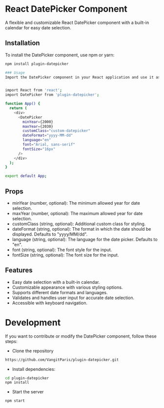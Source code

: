 # React DatePicker Component

A flexible and customizable React DatePicker component with a built-in calendar for easy date selection.

## Installation

To install the DatePicker component, use npm or yarn:

```bash
npm install plugin-datepicker

### Usage
Import the DatePicker component in your React application and use it as follows:


import React from 'react';
import DatePicker from 'plugin-datepicker';

function App() {
  return (
    <div>
      <DatePicker
        minYear={2000}
        maxYear={2030}
        customClass="custom-datepicker"
        dateFormat="yyyy-MM-dd"
        language="en"
        font="Arial, sans-serif"
        fontSize="16px"
      />
    </div>
  );
}

export default App;
```

## Props
- minYear (number, optional): The minimum allowed year for date selection.
- maxYear (number, optional): The maximum allowed year for date selection.
- customClass (string, optional): Additional custom class for styling.
- dateFormat (string, optional): The format in which the date should be displayed. Defaults to "yyyy/MM/dd".
- language (string, optional): The language for the date picker. Defaults to "en".
- font (string, optional): The font style for the input.
- fontSize (string, optional): The font size for the input.

## Features
- Easy date selection with a built-in calendar.
- Customizable appearance with various styling options.
- Supports different date formats and languages.
- Validates and handles user input for accurate date selection.
- Accessible with keyboard navigation.

# Development
If you want to contribute or modify the DatePicker component, follow these steps:
- Clone the repository 
```bash
https://github.com/VangitParis/plugin-datepicker.git
```

- Install dependencies: 
```bash
cd plugin-datepicker
npm install
```
- Start the server
```bash
npm start
```



